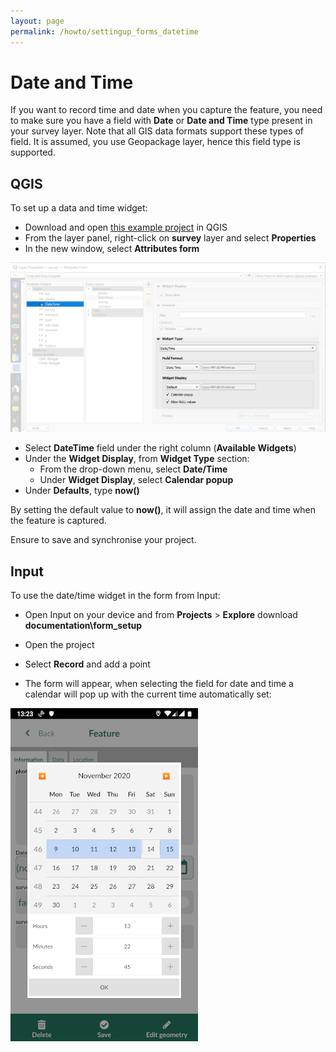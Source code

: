 ```yaml
---
layout: page
permalink: /howto/settingup_forms_datetime
---
```

# Date and Time
If you want to record time and date when you capture the feature, you need to make sure you have a field with **Date** or **Date and Time** type present in your survey layer. Note that all GIS data formats support these types of field. It is assumed, you use Geopackage layer, hence this field type is supported.

## QGIS

To set up a data and time widget:

  - Download and open [this example project](https://public.cloudmergin.com/projects/documentation/form_setup/tree) in QGIS
  - From the layer panel, right-click on **survey** layer and select **Properties**
  - In the new window, select **Attributes form**

![photos](../images/qgis_forms_datetime.png)

  - Select **DateTime** field under the right column (**Available Widgets**)
  - Under the **Widget Display**, from **Widget Type** section:
    - From the drop-down menu, select **Date/Time**
    - Under **Widget Display**, select **Calendar popup**
  - Under **Defaults**, type **now()**

By setting the default value to **now()**, it will assign the date and time when the feature is captured.

Ensure to save and synchronise your project.

## Input

To use the date/time widget in the form from Input:

- Open Input on your device and from **Projects** > **Explore** download **documentation\form_setup**

- Open the project
- Select **Record** and add a point
- The form will appear, when selecting the field for date and time a calendar will pop up with the current time automatically set:

![photos](../images/input_forms_datetime.png)
